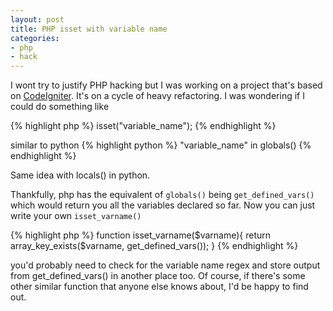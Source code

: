 ```yaml
---
layout: post
title: PHP isset with variable name
categories:
- php
- hack
---
```


I wont try to justify PHP hacking but I was working on a project that's based on [CodeIgniter](http://codeigniter.com). It's on a cycle of heavy refactoring. I was wondering if I could do something like 

{% highlight php %}
isset("variable_name");
{% endhighlight %}

similar to  python
{% highlight python %}
"variable_name" in globals() 
{% endhighlight %}

Same idea with locals() in python.

Thankfully, php has the equivalent of `globals()` being `get_defined_vars()` which would return you all the variables declared so far. Now you can just write your own `isset_varname()`


{% highlight php %}
function isset_varname($varname){
  return array_key_exists($varname, get_defined_vars());
}
{% endhighlight %}

you'd probably need to check for the variable name regex and store output from get_defined_vars() in another place too. Of course, if there's some other similar function that anyone else knows about, I'd be happy to find out.

